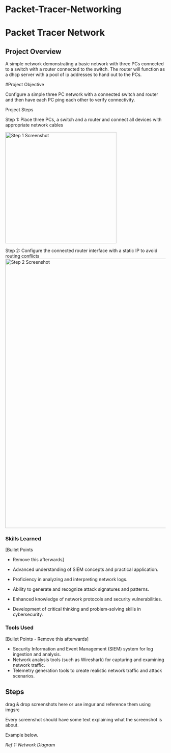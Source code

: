 # Packet-Tracer-Networking

# Packet Tracer Network

## Project Overview

A simple network demonstrating a basic network with three PCs connected to a switch with a router connected to the switch. The router will function as a dhcp server with a pool of ip addresses to hand out to the PCs.

#Project Objective

Configure a simple three PC network with a connected switch and router and then have each PC ping each other to verify connectivity.

Project Steps 

Step 1: Place three PCs, a switch and a router and connect all devices with appropriate network cables

<img width="349" alt="Step 1 Screenshot" src="https://github.com/user-attachments/assets/ebe92782-528b-4aef-a237-c2b33c6e2b45" />

Step 2: Configure the connected router interface with a static IP to avoid routing conflicts
<img width="845" alt="Step 2 Screenshot" src="https://github.com/user-attachments/assets/25ba501a-883c-4a09-af66-e77306ff7593" />



### Skills Learned
[Bullet Points
 - Remove this afterwards]

- Advanced understanding of SIEM concepts and practical application.
- Proficiency in analyzing and interpreting network logs.
- Ability to generate and recognize attack signatures and patterns.
- Enhanced knowledge of network protocols and security vulnerabilities.
- Development of critical thinking and problem-solving skills in cybersecurity.

### Tools Used
[Bullet Points - Remove this afterwards]

- Security Information and Event Management (SIEM) system for log ingestion and analysis.
- Network analysis tools (such as Wireshark) for capturing and examining network traffic.
- Telemetry generation tools to create realistic network traffic and attack scenarios.

## Steps
drag & drop screenshots here or use imgur and reference them using imgsrc

Every screenshot should have some text explaining what the screenshot is about.

Example below.

*Ref 1: Network Diagram*
